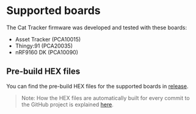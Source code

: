 # Supported boards

The Cat Tracker firmware was developed and tested with these boards:

- Asset Tracker (PCA10015)
- Thingy:91 (PCA20035)
- nRF9160 DK (PCA10090)

## Pre-build HEX files

You can find the pre-build HEX files for the supported boards in
[release](https://github.com/bifravst/cat-tracker-fw/releases).

> Note: How the HEX files are automatically built for every commit to the GitHub
> project is explained [here](../guides/AutomateHEXFileBuildingOnCircleCI.md).
